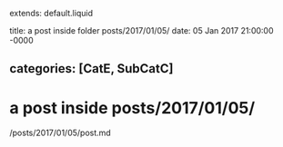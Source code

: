 extends: default.liquid

title: a post inside folder posts/2017/01/05/
date: 05 Jan 2017 21:00:00 -0000

categories: [CatE, SubCatC]
---

# a post inside posts/2017/01/05/

/posts/2017/01/05/post.md
